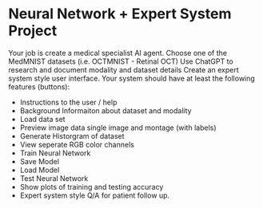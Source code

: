 # Neural Network + Expert System Project
Your job is create a medical specialist AI agent.
Choose one of the MedMNIST datasets (i.e. OCTMNIST - Retinal OCT)
Use ChatGPT to research and document modality and dataset details
Create an expert system style user interface.
Your system should have at least the following features (buttons):

* Instructions to the user / help
* Background Informaiton about dataset and modality
* Load data set
* Preview image data single image and montage (with labels)
* Generate Historgram of dataset
* View seperate RGB color channels
* Train Neural Network
* Save Model
* Load Model
* Test Neural Network
* Show plots of training and testing accuracy
* Expert system style Q/A for patient follow up.

